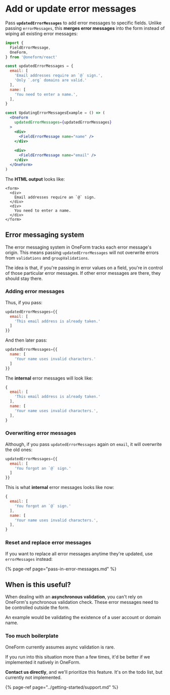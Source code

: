 # Add or update error messages

Pass **`updatedErrorMessages`** to add error messages to specific fields. Unlike passing `errorMessages`, this **merges error messages** into the form instead of wiping all existing error messages:

```jsx
import {
  FieldErrorMessage,
  OneForm,
} from '@oneform/react'

const updatedErrorMessages = {
  email: [
    'Email addresses require an `@` sign.',
    'Only `.org` domains are valid.'
  ],
  name: [
    'You need to enter a name.',
  ],
}

const UpdatingErrorMessagesExample = () => (
  <OneForm
    updatedErrorMessages={updatedErrorMessages}
  >
    <div>
      <FieldErrorMessage name="name" />
    </div>
    
    <div>
      <FieldErrorMessage name="email" />
    </div>
  </OneForm>
)
```

The **HTML output** looks like:

```markup
<form>
  <div>
    Email addresses require an `@` sign.
  </div>
  <div>
    You need to enter a name.
  </div>
</form>
```

## Error messaging system

The error messaging system in OneForm tracks each error message's origin. This means passing `updatedErrorMessages` will not overwrite errors from `validations` and `groupValidations`. 

The idea is that, if you're passing in error values on a field, you're in control of those particular error messages. If other error messages are there, they should stay there.

### Adding error messages

Thus, if you pass:

```jsx
updatedErrorMessages={{
  email: [
    'This email address is already taken.'
  ]
}}
```

And then later pass:

```jsx
updatedErrorMessages={{
  name: [
    'Your name uses invalid characters.'
  ]
}}
```

The **internal** error messages will look like:

```jsx
{
  email: [
    'This email address is already taken.'
  ],
  name: [
    'Your name uses invalid characters.',
  ],
}
```

### Overwriting error messages

Although, if you pass `updatedErrorMessages` again on `email`, it will overwrite the old ones:

```jsx
updatedErrorMessages={{
  email: [
    'You forgot an `@` sign.'
  ]
}}
```

This is what **internal** error messages looks like now:

```jsx
{
  email: [
    'You forgot an `@` sign.'
  ],
  name: [
    'Your name uses invalid characters.',
  ],
}
```

### Reset and replace error messages

If you want to replace all error messages anytime they're updated, use `errorMessages` instead:

{% page-ref page="pass-in-error-messages.md" %}

## When is this useful?

When dealing with an **asynchronous validation**, you can't rely on OneForm's synchronous validation check. These error messages need to be controlled outside the form.

An example would be validating the existence of a user account or domain name.

### Too much boilerplate

OneForm currently assumes async validation is rare.

If you run into this situation more than a few times, it'd be better if we implemented it natively in OneForm.

**Contact us directly**, and we'll prioritize this feature. It's on the todo list, but currently not implemented.

{% page-ref page="../getting-started/support.md" %}



